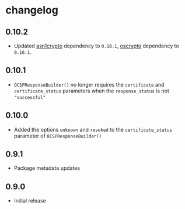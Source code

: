# changelog

## 0.10.2

 - Updated [asn1crypto](https://github.com/wbond/asn1crypto) dependency to
   `0.18.1`, [oscrypto](https://github.com/wbond/oscrypto) dependency to
   `0.16.1`.

## 0.10.1

 - `OCSPResponseBuilder()` no longer requires the `certificate` and
   `certificate_status` parameters when the `response_status` is not
   `"successful"`

## 0.10.0

 - Added the options `unknown` and `revoked` to the `certificate_status`
   parameter of `OCSPResponseBuilder()`

## 0.9.1

 - Package metadata updates

## 0.9.0

 - Initial release
